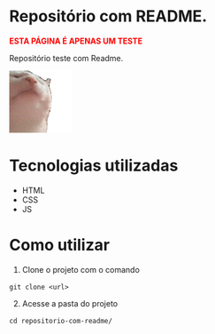 # Repositório com README.
<span style="color: red;">**ESTA PÁGINA É APENAS UM TESTE**</span>

Repositório teste com Readme.

[<img src="./catJAM.gif" alt="CatJAM" title="gatito">](https://www.google.com)

# Tecnologias utilizadas 

- HTML 
- CSS
- JS

# Como utilizar

1. Clone o projeto com o comando 
```
git clone <url>
```
2. Acesse a pasta do projeto
```
cd repositorio-com-readme/
```

